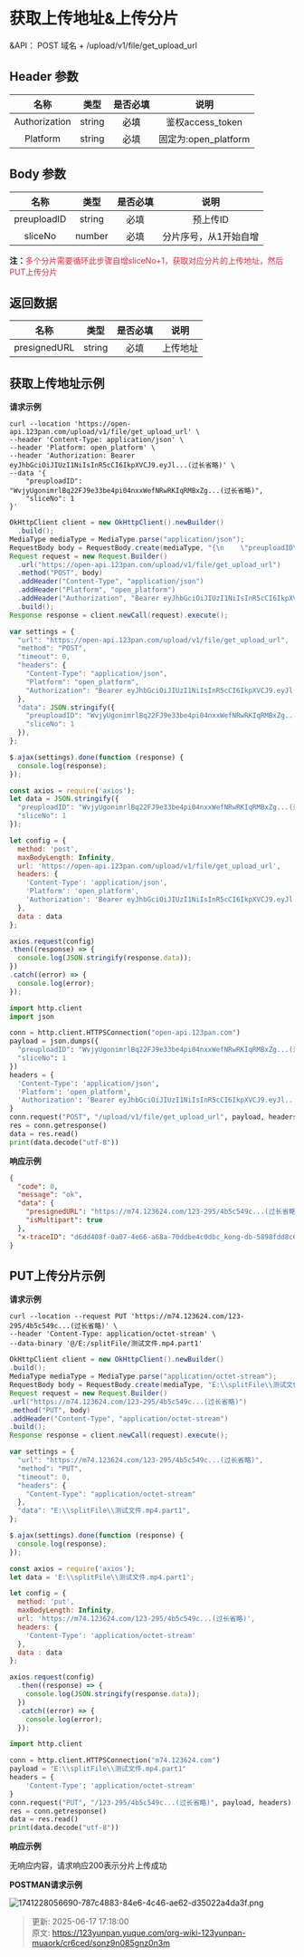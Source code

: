 # 获取上传地址&上传分片

&API： POST 域名 + /upload/v1/file/get_upload_url

## Header 参数
| **名称** | **类型** | **是否必填** | **说明** |
| :---: | :---: | :---: | :---: |
| Authorization | string | <font style="color:#000000;">必填</font> | 鉴权access_token |
| Platform | string | 必填 | 固定为:open_platform |


## Body 参数
| **名称** | **类型** | **是否必填** | **说明** |
| :---: | :---: | :---: | :---: |
| preuploadID | string | 必填 | 预上传ID |
| sliceNo | number | 必填 | 分片序号，从1开始自增 |


**注：**<font style="color:#DF2A3F;">多个分片需要循环此步骤自增sliceNo+1，获取对应分片的上传地址，然后PUT上传分片</font>

## 返回数据
| **名称** | **类型** | **是否必填** | **说明** |
| :---: | :---: | :---: | :---: |
| presignedURL | string | 必填 | 上传地址 |


## 获取上传地址示例
**请求示例**

```shell
curl --location 'https://open-api.123pan.com/upload/v1/file/get_upload_url' \
--header 'Content-Type: application/json' \
--header 'Platform: open_platform' \
--header 'Authorization: Bearer eyJhbGciOiJIUzI1NiIsInR5cCI6IkpXVCJ9.eyJl...(过长省略)' \
--data '{
    "preuploadID": "WvjyUgonimrlBq22FJ9e33be4pi04nxxWefNRwRKIqRMBxZg...(过长省略)",
    "sliceNo": 1
}'
```

```java
OkHttpClient client = new OkHttpClient().newBuilder()
  .build();
MediaType mediaType = MediaType.parse("application/json");
RequestBody body = RequestBody.create(mediaType, "{\n    \"preuploadID\": \"WvjyUgonimrlBq22FJ9e33be4pi04nxxWefNRwRKIqRMBxZg...(过长省略)\",\n    \"sliceNo\": 1\n}");
Request request = new Request.Builder()
  .url("https://open-api.123pan.com/upload/v1/file/get_upload_url")
  .method("POST", body)
  .addHeader("Content-Type", "application/json")
  .addHeader("Platform", "open_platform")
  .addHeader("Authorization", "Bearer eyJhbGciOiJIUzI1NiIsInR5cCI6IkpXVCJ9.eyJl...(过长省略)")
  .build();
Response response = client.newCall(request).execute();
```

```javascript
var settings = {
  "url": "https://open-api.123pan.com/upload/v1/file/get_upload_url",
  "method": "POST",
  "timeout": 0,
  "headers": {
    "Content-Type": "application/json",
    "Platform": "open_platform",
    "Authorization": "Bearer eyJhbGciOiJIUzI1NiIsInR5cCI6IkpXVCJ9.eyJl...(过长省略)"
  },
  "data": JSON.stringify({
    "preuploadID": "WvjyUgonimrlBq22FJ9e33be4pi04nxxWefNRwRKIqRMBxZg...(过长省略)",
    "sliceNo": 1
  }),
};

$.ajax(settings).done(function (response) {
  console.log(response);
});
```

```javascript
const axios = require('axios');
let data = JSON.stringify({
  "preuploadID": "WvjyUgonimrlBq22FJ9e33be4pi04nxxWefNRwRKIqRMBxZg...(过长省略)",
  "sliceNo": 1
});

let config = {
  method: 'post',
  maxBodyLength: Infinity,
  url: 'https://open-api.123pan.com/upload/v1/file/get_upload_url',
  headers: { 
    'Content-Type': 'application/json', 
    'Platform': 'open_platform', 
    'Authorization': 'Bearer eyJhbGciOiJIUzI1NiIsInR5cCI6IkpXVCJ9.eyJl...(过长省略)'
  },
  data : data
};

axios.request(config)
.then((response) => {
  console.log(JSON.stringify(response.data));
})
.catch((error) => {
  console.log(error);
});

```

```python
import http.client
import json

conn = http.client.HTTPSConnection("open-api.123pan.com")
payload = json.dumps({
  "preuploadID": "WvjyUgonimrlBq22FJ9e33be4pi04nxxWefNRwRKIqRMBxZg...(过长省略)",
  "sliceNo": 1
})
headers = {
  'Content-Type': 'application/json',
  'Platform': 'open_platform',
  'Authorization': 'Bearer eyJhbGciOiJIUzI1NiIsInR5cCI6IkpXVCJ9.eyJl...(过长省略)'
}
conn.request("POST", "/upload/v1/file/get_upload_url", payload, headers)
res = conn.getresponse()
data = res.read()
print(data.decode("utf-8"))
```

**响应示例**

```json
{
  "code": 0,
  "message": "ok",
  "data": {
    "presignedURL": "https://m74.123624.com/123-295/4b5c549c...(过长省略)",
    "isMultipart": true
  },
  "x-traceID": "d6dd408f-0a07-4e66-a68a-70ddbe4c0dbc_kong-db-5898fdd8c6-t5pvc"
}
```

## PUT上传分片示例
**请求示例**

```shell
curl --location --request PUT 'https://m74.123624.com/123-295/4b5c549c...(过长省略)' \
--header 'Content-Type: application/octet-stream' \
--data-binary '@/E:/splitFile/测试文件.mp4.part1'
```

```java
OkHttpClient client = new OkHttpClient().newBuilder()
.build();
MediaType mediaType = MediaType.parse("application/octet-stream");
RequestBody body = RequestBody.create(mediaType, "E:\\splitFile\\测试文件.mp4.part1");
Request request = new Request.Builder()
.url("https://m74.123624.com/123-295/4b5c549c...(过长省略)")
.method("PUT", body)
.addHeader("Content-Type", "application/octet-stream")
.build();
Response response = client.newCall(request).execute();
```

```javascript
var settings = {
  "url": "https://m74.123624.com/123-295/4b5c549c...(过长省略)",
  "method": "PUT",
  "timeout": 0,
  "headers": {
    "Content-Type": "application/octet-stream"
  },
  "data": "E:\\splitFile\\测试文件.mp4.part1",
};

$.ajax(settings).done(function (response) {
  console.log(response);
});
```

```javascript
const axios = require('axios');
let data = 'E:\\splitFile\\测试文件.mp4.part1';

let config = {
  method: 'put',
  maxBodyLength: Infinity,
  url: 'https://m74.123624.com/123-295/4b5c549c...(过长省略)',
  headers: { 
    'Content-Type': 'application/octet-stream'
  },
  data : data
};

axios.request(config)
  .then((response) => {
    console.log(JSON.stringify(response.data));
  })
  .catch((error) => {
    console.log(error);
  });

```

```python
import http.client

conn = http.client.HTTPSConnection("m74.123624.com")
payload = "E:\\splitFile\\测试文件.mp4.part1"
headers = {
    'Content-Type': 'application/octet-stream'
}
conn.request("PUT", "/123-295/4b5c549c...(过长省略)", payload, headers)
res = conn.getresponse()
data = res.read()
print(data.decode("utf-8"))
```

**响应示例**

无响应内容，请求响应200表示分片上传成功

**POSTMAN请求示例**

![1741228056690-787c4883-84e6-4c46-ae62-d35022a4da3f.png](./img/Rceny7Tad7jZzfie/1741228056690-787c4883-84e6-4c46-ae62-d35022a4da3f-541043.png)



> 更新: 2025-06-17 17:18:00  
> 原文: <https://123yunpan.yuque.com/org-wiki-123yunpan-muaork/cr6ced/sonz9n085gnz0n3m>